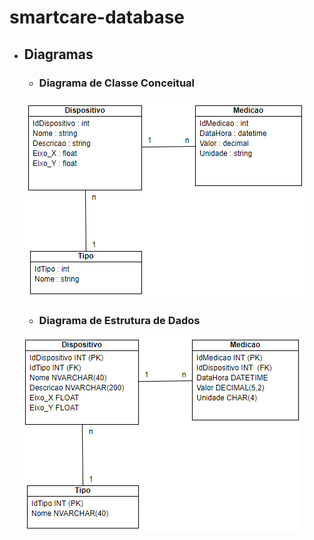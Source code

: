 # smartcare-database

- ## Diagramas
   - ### Diagrama de Classe Conceitual
   ![DCC](/diagramas/DCC.png)

   - ### Diagrama de Estrutura de Dados
   ![DED](/diagramas/DED.png)

